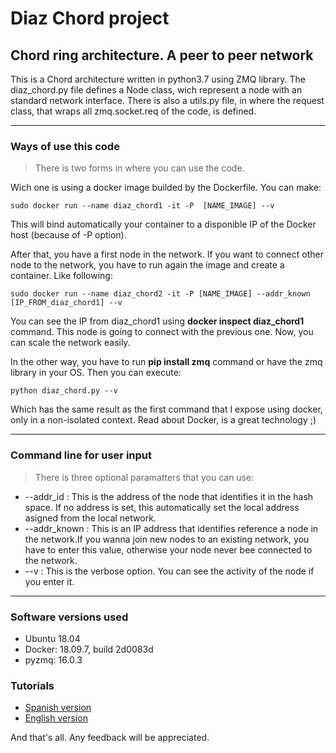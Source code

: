 # Diaz Chord project

## Chord ring architecture. A peer to peer network

This is a Chord architecture written in python3.7 using ZMQ library. The diaz_chord.py file defines a Node class, wich represent a node with an standard network interface. There is also a utils.py file, in where the request class, that wraps all zmq.socket.req of the code,  is defined.

----------

### Ways of use this code

> There is two forms in where you can use the code.

Wich one is using a docker image builded by the Dockerfile. You can make:

`sudo docker run --name diaz_chord1 -it -P  [NAME_IMAGE] --v` 

This will bind automatically your container to a disponible IP of the Docker host (because of -P option).

After that, you have a first node in the network.
If you want to connect other node to the network, you have to run again the image and create a container. Like following:

`sudo docker run --name diaz_chord2 -it -P [NAME_IMAGE] --addr_known [IP_FROM_diaz_chord1] --v`

You can see the IP from diaz_chord1 using **docker inspect diaz_chord1**  command. This node is going to connect with the previous one. Now, you can scale the network easily.

In the other way, you have to run **pip install zmq** command or have the zmq library in your OS.
Then you can execute:

`python diaz_chord.py --v`

Which has the same result as the first command that I expose using docker, only in a non-isolated context. Read about Docker, is a great technology ;)

----------

### Command line for user input


> There is three optional paramatters that you can use:

- --addr_id : This is the address of the node that identifies it in the hash space. If no address is set, this automatically set the local address asigned from the local network.
- --addr_known : This is an IP address that identifies reference a node in the network.If you wanna join new nodes to an existing network, you have to enter this value, otherwise your node never bee connected to the network.
- --v : This is the verbose option. You can see the activity of the node if you enter it.

----------

### Software versions used

- Ubuntu 18.04
- Docker: 18.09.7, build 2d0083d
- pyzmq: 16.0.3

### Tutorials

- [Spanish version](https://hive.blog/hive-133872/@diazrock/construyendo-chord-una-red-punto-a-punto-escalable)
- [English version](https://hive.blog/hive-174578/@diazrock/building-chord-a-scalable-peer-to-peer-system) 

And that's all. Any feedback will be appreciated.
